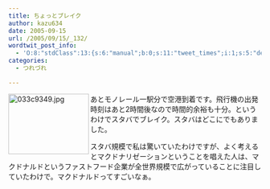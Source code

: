 ```yaml
---
title: ちょっとブレイク
author: kazu634
date: 2005-09-15
url: /2005/09/15/_132/
wordtwit_post_info:
  - 'O:8:"stdClass":13:{s:6:"manual";b:0;s:11:"tweet_times";i:1;s:5:"delay";i:0;s:7:"enabled";i:1;s:10:"separation";s:2:"60";s:7:"version";s:3:"3.7";s:14:"tweet_template";b:0;s:6:"status";i:2;s:6:"result";a:0:{}s:13:"tweet_counter";i:2;s:13:"tweet_log_ids";a:1:{i:0;i:2051;}s:9:"hash_tags";a:0:{}s:8:"accounts";a:1:{i:0;s:7:"kazu634";}}'
categories:
  - つれづれ

---
```

<div class="section">
<p>
<a href="http://image.blog.livedoor.jp/simoom634/imgs/0/3/033c9349.jpg" onclick="__gaTracker('send', 'event', 'outbound-article', 'http://image.blog.livedoor.jp/simoom634/imgs/0/3/033c9349.jpg', '');" target="_blank"><img width="160" align="left" alt="033c9349.jpg" src="http://image.blog.livedoor.jp/simoom634/imgs/0/3/033c9349-s.jpg" class="pict" height="120" border="0" /></a>あとモノレール一駅分で空港到着です。飛行機の出発時刻はあと2時間後なので時間的余裕も十分。というわけでスタバでブレイク。スタバはどこにでもありました。
</p></p> 
  
<p>
    スタバ規模で私は驚いていたわけですが、よく考えるとマクドナリゼーションということを唱えた人は、マクドナルドというファストフード企業が全世界規模で広がっていることに注目していたわけで。マクドナルドってすごいなぁ。
</p>
</div>